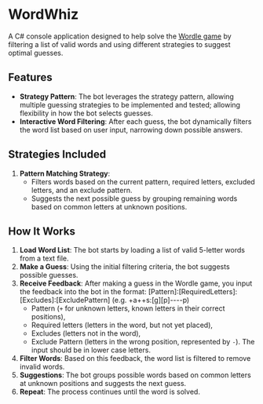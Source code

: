 # WordWhiz

A C# console application designed to help solve the [Wordle game](https://www.nytimes.com/games/wordle/index.html) by filtering a list of valid words and using different strategies to suggest optimal guesses.

## Features

- **Strategy Pattern**: The bot leverages the strategy pattern, allowing multiple guessing strategies to be implemented and tested; allowing flexibility in how the bot selects guesses.
- **Interactive Word Filtering**: After each guess, the bot dynamically filters the word list based on user input, narrowing down possible answers.
  
## Strategies Included

1. **Pattern Matching Strategy**: 
    - Filters words based on the current pattern, required letters, excluded letters, and an exclude pattern.
    - Suggests the next possible guess by grouping remaining words based on common letters at unknown positions.
  
## How It Works

1. **Load Word List**: The bot starts by loading a list of valid 5-letter words from a text file.
2. **Make a Guess**: Using the initial filtering criteria, the bot suggests possible guesses.
3. **Receive Feedback**: After making a guess in the Wordle game, you input the feedback into the bot in the format: [Pattern]:[RequiredLetters]:[Excludes]:[ExcludePattern] (e.g. +a++s:[g][p]----p)
   - Pattern (`+` for unknown letters, known letters in their correct positions),
   - Required letters (letters in the word, but not yet placed),
   - Excludes (letters not in the word),
   - Exclude Pattern (letters in the wrong position, represented by `-`).
   The input should be in lower case letters. 
4. **Filter Words**: Based on this feedback, the word list is filtered to remove invalid words.
5. **Suggestions**: The bot groups possible words based on common letters at unknown positions and suggests the next guess.
6. **Repeat**: The process continues until the word is solved.
